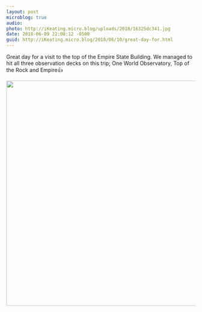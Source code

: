 ```yaml
---
layout: post
microblog: true
audio: 
photo: http://iKeating.micro.blog/uploads/2018/16325dc341.jpg
date: 2018-06-09 22:08:12 -0500
guid: http://iKeating.micro.blog/2018/06/10/great-day-for.html
---
```

Great day for a visit to the top of the Empire State Building.  We managed to hit all three observation decks on this trip; One World Observatory, Top of the Rock and Empire👍

<img src="http://iKeating.micro.blog/uploads/2018/16325dc341.jpg" width="600" height="599" />
